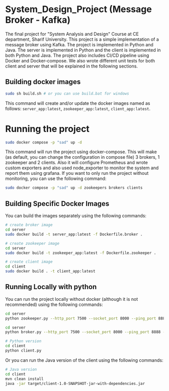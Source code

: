 # System_Design_Project (Message Broker - Kafka)
The final project for "System Analysis and Design" Course at CE department, Sharif University. This project is a simple implementation of a message broker using Kafka. The project is implemented in Python and Java. The server is implemented in Python and the client is implemented in both Python and Java. The project also includes CI/CD pipeline using Docker and Docker-compose. We also wrote different unit tests for both client and server that will be explained in the following sections.

## Building docker images
```bash
sudo sh build.sh # or you can use build.bat for windows
```
This command will create and/or update the docker images named as follows: `server_app:latest`, `zookeeper_app:latest`, `client_app:latest`.

# Running the project
```bash
sudo docker compose -p "sad" up -d
```
This command will run the project using docker-compose. This will make (as default, you can change the configuration in compose file) 3 brokers, 1 zookeeper and 2 clients. Also it will configure Prometheus and wrote custom exporters and also used node_exporter to monitor the system and report them using grafana. If you want to only run the project without monitoring, you can use the following command:
```bash
sudo docker compose -p "sad" up -d zookeepers brokers clients
```

## Building Specific Docker Images
You can build the images separately using the following commands:
```bash
# create broker image
cd server
sudo docker build -t server_app:latest -f Dockerfile.broker .
```

```bash
# create zookeeper image
cd server
sudo docker build -t zookeeper_app:latest -f Dockerfile.zookeeper .
```

```bash
# create client image
cd client
sudo docker build . -t client_app:latest
```

## Running Locally with python
You can run the project locally without docker (although it is not recommended) using the following commands:

```bash
cd server
python zookeeper.py --http_port 7500 --socket_port 8000 --ping_port 8888 --host "localhost"
```

```bash
cd server
python broker.py --http_port 7500 --socket_port 8000 --ping_port 8888 --host "localhost"
```

```bash
# Python version
cd client
python client.py
```
Or you can run the Java version of the client using the following commands:
```bash
# Java version
cd client
mvn clean install
java -jar target/client-1.0-SNAPSHOT-jar-with-dependencies.jar
```
